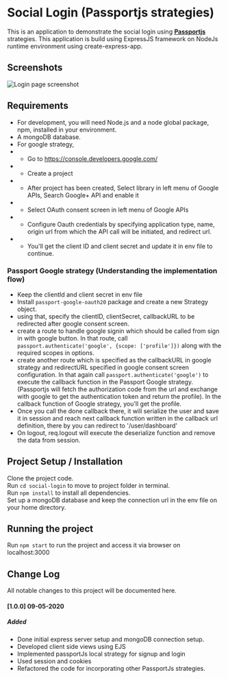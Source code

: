 # Social Login (Passportjs strategies) #
This is an application to demonstrate the social login using [**Passportjs**](http://www.passportjs.org/) strategies. This application is build using ExpressJS framework on NodeJs runtime environment using create-express-app.

## Screenshots

![Login page screenshot](/images/Screenshot1.png?raw=true "Login screen")


## Requirements
- For development, you will need Node.js and a node global package, npm, installed in your environment.
- A mongoDB database.
- For google strategy, 
- - Go to https://console.developers.google.com/
- - Create a project
- - After project has been created, Select library in left menu of Google APIs, Search Google+ API and enable it
- - Select OAuth consent screen in left menu of Google APIs
- - Configure Oauth credentials by specifying application type, name, origin url from which the API call will be initiated, and redirect url.
- - You'll get the client ID and client secret and update it in env file to continue.

### Passport Google strategy (Understanding the implementation flow)
- Keep the clientId and client secret in env file
- Install `passport-google-oauth20` package and create a new Strategy object.
- using that, specify the clientID, clientSecret, callbackURL to be redirected after google consent screen.
- create a route to handle google signin which should be called from sign in with google button. In that route, call `passport.authenticate('google', {scope: ['profile']})` along with the required scopes in options.
- create another route which is specified as the callbackURL in google strategy and redirectURL specified in google consent screen configuration. In that again call `passport.authenticate('google')` to execute the callback function in the Passport Google strategy. (Passportjs will fetch the authorization code from the url and exchange with google to get the authentication token and return the profile). In the callback function of Google strategy, you'll get the profile.
- Once you call the done callback there, it will serialize the user and save it in session and reach next callback function written in the callback url definition, there by you can redirect to '/user/dashboard'
- On logout, req.logout will execute the deserialize function and remove the data from session.

## Project Setup / Installation
Clone the project code.  
Run `cd social-login` to move to project folder in terminal.  
Run `npm install` to install all dependencies.  
Set up a mongoDB database and keep the connection url in the env file on your home directory.  

## Running the project
Run `npm start` to run the project and access it via browser on localhost:3000

## Change Log
All notable changes to this project will be documented here.

#### [1.0.0] 09-05-2020
##### Added
- Done initial express server setup and mongoDB connection setup.
- Developed client side views using EJS
- Implemented passportJs local strategy for signup and login
- Used session and cookies
- Refactored the code for incorporating other PassportJs strategies.
